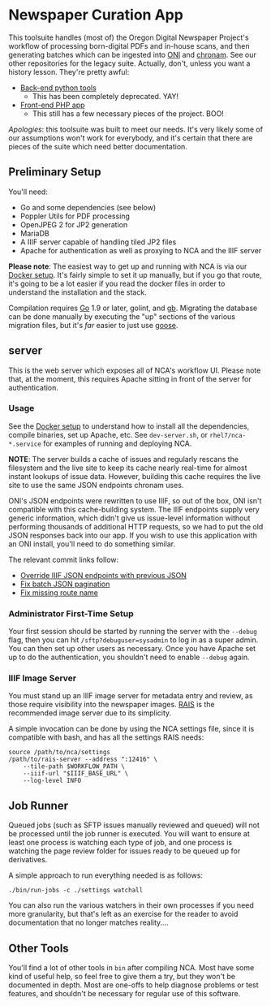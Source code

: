 Newspaper Curation App
===

This toolsuite handles (most of) the Oregon Digital Newspaper Project's
workflow of processing born-digital PDFs and in-house scans, and then
generating batches which can be ingested into [ONI](https://github.com/open-oni/open-oni)
and [chronam](https://github.com/LibraryOfCongress/chronam).  See our other
repositories for the legacy suite.  Actually, don't, unless you want a history
lesson.  They're pretty awful:

- [Back-end python tools](https://github.com/uoregon-libraries/pdf-to-chronam)
  - This has been completely deprecated.  YAY!
- [Front-end PHP app](https://github.com/uoregon-libraries/pdf-to-chronam-admin)
  - This still has a few necessary pieces of the project.  BOO!

*Apologies*: this toolsuite was built to meet our needs.  It's very likely some
of our assumptions won't work for everybody, and it's certain that there are
pieces of the suite which need better documentation.

Preliminary Setup
---

You'll need:

- Go and some dependencies (see below)
- Poppler Utils for PDF processing
- OpenJPEG 2 for JP2 generation
- MariaDB
- A IIIF server capable of handling tiled JP2 files
- Apache for authentication as well as proxying to NCA and the IIIF server

**Please note**: The easiest way to get up and running with NCA is via
our [Docker setup](docker/).  It's fairly simple to set it up manually, but if
you go that route, it's going to be a lot easier if you read the docker files
in order to understand the installation and the stack.

Compilation requires [Go](https://golang.org/dl/) 1.9 or later, golint, and
[gb](https://getgb.io/).  Migrating the database can be done manually by
executing the "up" sections of the various migration files, but it's *far*
easier to just use [goose](https://bitbucket.org/liamstask/goose).

server
---

This is the web server which exposes all of NCA's workflow UI.  Please
note that, at the moment, this requires Apache sitting in front of the server
for authentication.

### Usage

See the [Docker setup](docker/) to understand how to install all the
dependencies, compile binaries, set up Apache, etc.  See `dev-server.sh`, or
`rhel7/nca-*.service` for examples of running and deploying NCA.

**NOTE**: The server builds a cache of issues and regularly rescans the
filesystem and the live site to keep its cache nearly real-time for almost
instant lookups of issue data.  However, building this cache requires the live
site to use the same JSON endpoints chronam uses.

ONI's JSON endpoints were rewritten to use IIIF, so out of the box, ONI isn't
compatible with this cache-building system.  The IIIF endpoints supply very
generic information, which didn't give us issue-level information without
performing thousands of additional HTTP requests, so we had to put the old JSON
responses back into our app.  If you wish to use this application with an ONI
install, you'll need to do something similar.

The relevant commit links follow:

- [Override IIIF JSON endpoints with previous JSON](https://github.com/uoregon-libraries/oregon-oni/commit/067ab17084d9015996932d2e001226aa18bbcdb6)
- [ Fix batch JSON pagination](https://github.com/uoregon-libraries/oregon-oni/commit/0463435615b23058ca1bc2afd8017e7001dc0657)
- [Fix missing route name](https://github.com/uoregon-libraries/oregon-oni/commit/94f84a30abd6ad5a38c8bd932a95297e1a9b1989)

### Administrator First-Time Setup

Your first session should be started by running the server with the `--debug`
flag, then you can hit `/sftp?debuguser=sysadmin` to log in as a super admin.
You can then set up other users as necessary.  Once you have Apache set up to
do the authentication, you shouldn't need to enable `--debug` again.

### IIIF Image Server

You must stand up an IIIF image server for metadata entry and review, as those
require visibility into the newspaper images.
[RAIS](https://github.com/uoregon-libraries/rais-image-server) is the
recommended image server due to its simplicity.

A simple invocation can be done by using the NCA settings file, since
it is compatible with bash, and has all the settings RAIS needs:

    source /path/to/nca/settings
    /path/to/rais-server --address ":12416" \
        --tile-path $WORKFLOW_PATH \
        --iiif-url "$IIIF_BASE_URL" \
        --log-level INFO

Job Runner
---

Queued jobs (such as SFTP issues manually reviewed and queued) will not be
processed until the job runner is executed.  You will want to ensure at least
one process is watching each type of job, and one process is watching the page
review folder for issues ready to be queued up for derivatives.

A simple approach to run everything needed is as follows:

    ./bin/run-jobs -c ./settings watchall

You can also run the various watchers in their own processes if you need more
granularity, but that's left as an exercise for the reader to avoid
documentation that no longer matches reality....

Other Tools
---

You'll find a lot of other tools in `bin` after compiling NCA.  Most
have some kind of useful help, so feel free to give them a try, but they won't
be documented in depth.  Most are one-offs to help diagnose problems or test
features, and shouldn't be necessary for regular use of this software.
